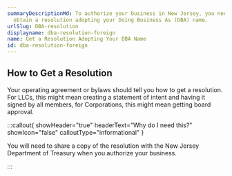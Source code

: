 ```yaml
---
summaryDescriptionMd: To authorize your business in New Jersey, you need to
  obtain a resolution adopting your Doing Business As (DBA) name.
urlSlug: DBA-resolution
displayname: dba-resolution-foreign
name: Get a Resolution Adopting Your DBA Name
id: dba-resolution-foreign
---
```


## How to Get a Resolution

Your operating agreement or bylaws should tell you how to get a resolution. For LLCs, this might mean creating a statement of intent and having it signed by all members, for Corporations, this might mean getting board approval.

:::callout{ showHeader="true" headerText="Why do I need this?" showIcon="false" calloutType="informational" }

You will need to share a copy of the resolution with the New Jersey Department of Treasury when you authorize your business.

:::
